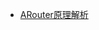 - [ARouter原理解析](https://github.com/AirrWang/TechnologyStack/blob/master/ARouter%E5%8E%9F%E7%90%86%E8%A7%A3%E6%9E%90.md)
